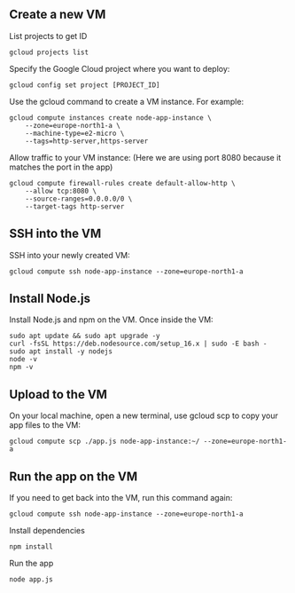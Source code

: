 ## Create a new VM
List projects to get ID
```
gcloud projects list
```

Specify the Google Cloud project where you want to deploy:
```
gcloud config set project [PROJECT_ID]
```

Use the gcloud command to create a VM instance. For example:
```
gcloud compute instances create node-app-instance \
    --zone=europe-north1-a \
    --machine-type=e2-micro \
    --tags=http-server,https-server
```

Allow traffic to your VM instance:
(Here we are using port 8080 because it matches the port in the app)
```
gcloud compute firewall-rules create default-allow-http \
    --allow tcp:8080 \
    --source-ranges=0.0.0.0/0 \
    --target-tags http-server
```

## SSH into the VM
SSH into your newly created VM:
```
gcloud compute ssh node-app-instance --zone=europe-north1-a
```

## Install Node.js
Install Node.js and npm on the VM.
Once inside the VM:
```
sudo apt update && sudo apt upgrade -y
curl -fsSL https://deb.nodesource.com/setup_16.x | sudo -E bash -
sudo apt install -y nodejs
node -v
npm -v
```

## Upload to the VM

On your local machine, open a new terminal, use gcloud scp to copy your app files to the VM:
```
gcloud compute scp ./app.js node-app-instance:~/ --zone=europe-north1-a
```

## Run the app on the VM
If you need to get back into the VM, run this command again:
```
gcloud compute ssh node-app-instance --zone=europe-north1-a
```

Install dependencies
```
npm install
```

Run the app
```
node app.js
```